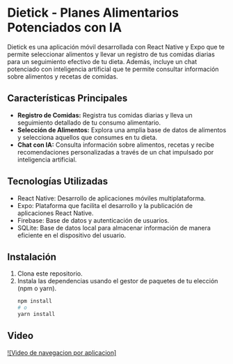 # Dietick - Planes Alimentarios Potenciados con IA

Dietick es una aplicación móvil desarrollada con React Native y Expo que te permite seleccionar alimentos y llevar un registro de tus comidas diarias para un seguimiento efectivo de tu dieta. Además, incluye un chat potenciado con inteligencia artificial que te permite consultar información sobre alimentos y recetas de comidas.

## Características Principales

- **Registro de Comidas:** Registra tus comidas diarias y lleva un seguimiento detallado de tu consumo alimentario.
- **Selección de Alimentos:** Explora una amplia base de datos de alimentos y selecciona aquellos que consumes en tu dieta.
- **Chat con IA:** Consulta información sobre alimentos, recetas y recibe recomendaciones personalizadas a través de un chat impulsado por inteligencia artificial.

## Tecnologías Utilizadas

- React Native: Desarrollo de aplicaciones móviles multiplataforma.
- Expo: Plataforma que facilita el desarrollo y la publicación de aplicaciones React Native.
- Firebase: Base de datos y autenticación de usuarios.
- SQLite: Base de datos local para almacenar información de manera eficiente en el dispositivo del usuario.

## Instalación

1. Clona este repositorio.
2. Instala las dependencias usando el gestor de paquetes de tu elección (npm o yarn).
   ```sh
   npm install
   # o
   yarn install

## Video

[![Video de navegacion por aplicacion]](https://drive.google.com/file/d/1--foiUKdzdz5Txzeswx2cTR4E49AkBvz/view?usp=sharing)
